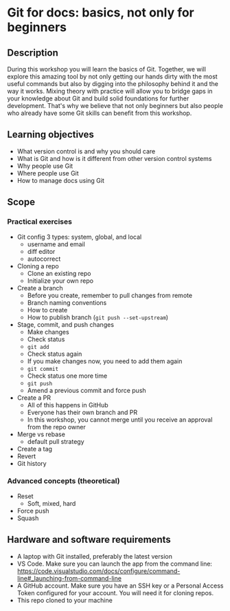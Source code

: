 # Git for docs: basics, not only for beginners

## Description

During this workshop you will learn the basics of Git. Together, we will explore
this amazing tool by not only getting our hands dirty with the most useful
commands but also by digging into the philosophy behind it and the way it works.
Mixing theory with practice will allow you to bridge gaps in your knowledge
about Git and build solid foundations for further development. That's why we
believe that not only beginners but also people who already have some Git skills
can benefit from this workshop.

## Learning objectives

- What version control is and why you should care
- What is Git and how is it different from other version control systems
- Why people use Git
- Where people use Git
- How to manage docs using Git

## Scope

### Practical exercises

- Git config 3 types: system, global, and local
  - username and email
  - diff editor
  - autocorrect
- Cloning a repo
  - Clone an existing repo
  - Initialize your own repo
- Create a branch
  - Before you create, remember to pull changes from remote
  - Branch naming conventions
  - How to create
  - How to publish branch (`git push --set-upstream`)
- Stage, commit, and push changes
  - Make changes
  - Check status
  - `git add`
  - Check status again
  - If you make changes now, you need to add them again
  - `git commit`
  - Check status one more time
  - `git push`
  - Amend a previous commit and force push
- Create a PR
  - All of this happens in GitHub
  - Everyone has their own branch and PR
  - In this workshop, you cannot merge until you receive an approval from the
    repo owner
- Merge vs rebase
  - default pull strategy
- Create a tag
- Revert
- Git history

### Advanced concepts (theoretical)

- Reset
  - Soft, mixed, hard
- Force push
- Squash

## Hardware and software requirements

- A laptop with Git installed, preferably the latest version
- VS Code. Make sure you can launch the app from the command line:
  https://code.visualstudio.com/docs/configure/command-line#_launching-from-command-line
- A GitHub account. Make sure you have an SSH key or a Personal Access Token
  configured for your account. You will need it for cloning repos.
- This repo cloned to your machine
